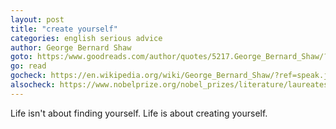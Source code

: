 ```yaml
---
layout: post
title: "create yourself"
categories: english serious advice
author: George Bernard Shaw
goto: https:/www.goodreads.com/author/quotes/5217.George_Bernard_Shaw/?ref=speak.junglestar.org
go: read
gocheck: https://en.wikipedia.org/wiki/George_Bernard_Shaw/?ref=speak.junglestar.org
alsocheck: https://www.nobelprize.org/nobel_prizes/literature/laureates/1925/shaw-bio.html?ref=speak.junglestar.org
---
```


Life isn't about finding yourself. Life is about creating yourself.
